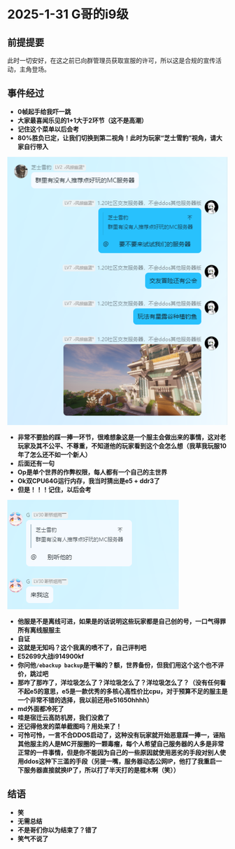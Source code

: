 # 2025-1-31 G哥的i9级

## 前提提要

此时一切安好，在这之前已向群管理员获取宣服的许可，所以这是合规的宣传活动，主角登场。

## 事件经过

- **0帧起手给我吓一跳**  
- **大家最喜闻乐见的1+1大于2环节（这不是高潮）**  
- **记住这个菜单以后会考**  
- **80%胜负已定，让我们切换到第二视角！此时为玩家“芝士雪豹”视角，请大家自行带入**  

![第一张图片](/others/G哥的i9级/G哥的i9级_1.png)

- **非常不要脸的踩一捧一环节，很难想象这是一个服主会做出来的事情，这对老玩家及其不公平、不尊重，不知道他的玩家看到这个会怎么想（我草我玩服10年了怎么还不如一个新人）**  
- **后面还有一句**  
- **Op是单个世界的作弊权限，每人都有一个自己的主世界**  
- **Ok双CPU64G运行内存，我当时猜出是e5 + ddr3了**  
- **但是！！！记住，以后会考**  

![第二张图片](/others/G哥的i9级/G哥的i9级_2.png)

- **他服是不是离线可进，如果是的话说明这些玩家都是自己创的号，一口气得罪所有离线服服主**  
- **自证**  
- **这就是无知吗？这个我真的喷不了，自己评判吧**  
- **E52699大战i914900kf**  
- **你问他`/ebackup backup`是干嘛的？额，世界备份，但我们用这个这个也不评价，跳过吧**  
- **那咋了那咋了，洋垃圾怎么了？洋垃圾怎么了？洋垃圾怎么了？（没有任何看不起e5的意思，e5是一款优秀的多核心高性价比cpu，对于预算不足的服主是一个非常不错的选择，我以前还用e51650hhhh）**  
- **md外面都冷死了**  
- **哇是宿迁云高防机房，我们没救了**  
- **还记得他发的菜单截图吗？用处来了！**  
- **可怜可怜，一言不合DDOS启动了，这种没有玩家就开始恶意踩一捧一，诬陷其他服主的人是MC开服圈的一颗毒瘤，每个人希望自己服务器的人多是非常正常的一件事情，但是你不能因为自己的一些原因就使用恶劣的手段对别人使用ddos这种下三滥的手段（另提一嘴，服务器动态公网IP，他打了我重启一下服务器直接就换IP了，所以打了半天打的是棍木啊（笑））**  

## 结语

- **笑**  
- **无需总结**  
- **不是哥们你以为结束了？错了**  
- **笑气不说了**
